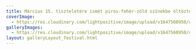 ```yaml
---
title: Március 15. tiszteletére ismét piros-fehér-zöld színekbe öltöztettük az Észak-Budai Hőerőmű 203 méter magas kéményét.
coverImage:
  - https://res.cloudinary.com/lightpositive/image/upload/v1647560950/uploads/M%C3%A1rcius%2015.%20tisztelet%C3%A9re%20ism%C3%A9t%20piros-feh%C3%A9r-z%C3%B6ld%20sz%C3%ADnekbe%20%C3%B6lt%C3%B6ztett%C3%BCk%20az%20%C3%89szak-Budai%20H%C5%91er%C5%91m%C5%B1%20203%20m%C3%A9ter%20magas%20k%C3%A9m%C3%A9ny%C3%A9t./k%C3%A9m.jpg
galleryImages: 
  - https://res.cloudinary.com/lightpositive/image/upload/v1647560950/uploads/M%C3%A1rcius%2015.%20tisztelet%C3%A9re%20ism%C3%A9t%20piros-feh%C3%A9r-z%C3%B6ld%20sz%C3%ADnekbe%20%C3%B6lt%C3%B6ztett%C3%BCk%20az%20%C3%89szak-Budai%20H%C5%91er%C5%91m%C5%B1%20203%20m%C3%A9ter%20magas%20k%C3%A9m%C3%A9ny%C3%A9t./k%C3%A9m.jpg
layout: galleryLayout_festival.html
---
```


